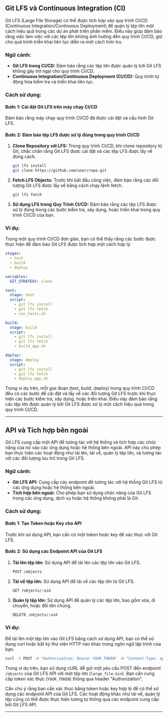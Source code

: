 ## Git LFS và Continuous Integration (CI)

Git LFS (Large File Storage) có thể được tích hợp vào quy trình CI/CD (Continuous Integration/Continuous Deployment) để quản lý tệp lớn một cách hiệu quả trong các dự án phát triển phần mềm. Điều này giúp đảm bảo rằng việc làm việc với các tệp lớn không ảnh hưởng đến quy trình CI/CD, giữ cho quá trình triển khai liên tục diễn ra một cách trơn tru.

### Ngữ cảnh:

- **Git LFS trong CI/CD:** Đảm bảo rằng các tệp lớn được quản lý bởi Git LFS không gây trở ngại cho quy trình CI/CD.
- **Continuous Integration/Continuous Deployment (CI/CD):** Quy trình tự động hóa kiểm tra và triển khai liên tục.

### Cách sử dụng:

#### Bước 1: Cài đặt Git LFS trên máy chạy CI/CD

Đảm bảo rằng máy chạy quy trình CI/CD đã được cài đặt và cấu hình Git LFS.

#### Bước 2: Đảm bảo tệp LFS được xử lý đúng trong quy trình CI/CD

1. **Clone Repository với LFS:**
   Trong quy trình CI/CD, khi clone repository từ Git, chắc chắn rằng Git LFS được cài đặt và các tệp LFS được lấy về đúng cách.

   ```bash
   git lfs install
   git clone https://github.com/user/repo.git
   ```

2. **Fetch LFS Objects:**
   Trước khi bắt đầu công việc, đảm bảo rằng các đối tượng Git LFS được lấy về bằng cách chạy lệnh fetch.

   ```bash
   git lfs fetch
   ```

3. **Sử dụng LFS trong Quy Trình CI/CD:**
   Đảm bảo rằng các tệp LFS được xử lý đúng trong các bước kiểm tra, xây dựng, hoặc triển khai trong quy trình CI/CD của bạn.

### Ví dụ:

Trong một quy trình CI/CD đơn giản, bạn có thể thấy rằng các bước được thực hiện để đảm bảo Git LFS được tích hợp một cách hợp lý:

```yaml
stages:
  - test
  - build
  - deploy

variables:
  GIT_STRATEGY: clone

test:
  stage: test
  script:
    - git lfs install
    - git lfs fetch
    - run_tests.sh

build:
  stage: build
  script:
    - git lfs install
    - git lfs fetch
    - build_app.sh

deploy:
  stage: deploy
  script:
    - git lfs install
    - git lfs fetch
    - deploy_app.sh
```

Trong ví dụ trên, mỗi giai đoạn (test, build, deploy) trong quy trình CI/CD đều có các bước để cài đặt và lấy về các đối tượng Git LFS trước khi thực hiện các bước kiểm tra, xây dựng, hoặc triển khai. Điều này đảm bảo rằng các tệp lớn được quản lý bởi Git LFS được xử lý một cách hiệu quả trong quy trình CI/CD.

---

## API và Tích hợp bên ngoài

Git LFS cung cấp một API để tương tác với hệ thống và tích hợp các chức năng của nó vào các ứng dụng hoặc hệ thống bên ngoài. API này cho phép bạn thực hiện các hoạt động như tải lên, tải về, quản lý tệp lớn, và tương tác với các đối tượng lưu trữ trong Git LFS.

### Ngữ cảnh:

- **Git LFS API:** Cung cấp các endpoint để tương tác với hệ thống Git LFS từ các ứng dụng hoặc hệ thống bên ngoài.
- **Tích hợp bên ngoài:** Cho phép bạn sử dụng chức năng của Git LFS trong các ứng dụng, dịch vụ hoặc hệ thống không phải là Git.

### Cách sử dụng:

#### Bước 1: Tạo Token hoặc Key cho API

Trước khi sử dụng API, bạn cần có một token hoặc key để xác thực với Git LFS.

#### Bước 2: Sử dụng các Endpoint API của Git LFS

1. **Tải lên tệp lớn:**
   Sử dụng API để tải lên các tệp lớn vào Git LFS.

   ```bash
   POST /objects
   ```

2. **Tải về tệp lớn:**
   Sử dụng API để tải về các tệp lớn từ Git LFS.

   ```bash
   GET /objects/:oid
   ```

3. **Quản lý tệp lớn:**
   Sử dụng API để quản lý các tệp lớn, bao gồm xóa, di chuyển, hoặc đổi tên chúng.

   ```bash
   DELETE /objects/:oid
   ```

### Ví dụ:

Để tải lên một tệp lớn vào Git LFS bằng cách sử dụng API, bạn có thể sử dụng curl hoặc bất kỳ thư viện HTTP nào khác trong ngôn ngữ lập trình của bạn.

```bash
curl -X POST -H "Authorization: Bearer YOUR_TOKEN" -H "Content-Type: application/octet-stream" --data-binary @large_file.bin https://git-lfs-provider.com/objects
```

Trong ví dụ trên, bạn sử dụng cURL để gửi một yêu cầu POST đến endpoint `/objects` của Git LFS API với một tệp lớn (`large_file.bin`). Bạn cần cung cấp token xác thực (`YOUR_TOKEN`) thông qua header "Authorization".

Cần chú ý rằng bạn cần xác thực bằng token hoặc key hợp lệ để có thể sử dụng các endpoint API của Git LFS. Các hoạt động khác như tải về, quản lý tệp cũng có thể được thực hiện tương tự thông qua các endpoint cung cấp bởi Git LFS API.

---
